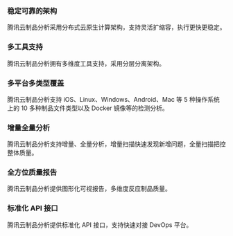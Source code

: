 ### 稳定可靠的架构

腾讯云制品分析采用分布式云原生计算架构，支持灵活扩缩容，执行更快更稳定。

### 多工具支持

腾讯云制品分析拥有多维度工具支持，采用分层分离架构。

### 多平台多类型覆盖

腾讯云制品分析支持 iOS、Linux、Windows、Android、Mac 等 5 种操作系统上的 10 多种制品文件类型以及 Docker 镜像等的检测分析。

### 增量全量分析

腾讯云制品分析支持增量、全量分析，增量扫描快速发现新增问题，全量扫描把控整体质量。

### 全方位质量报告

腾讯云制品分析提供图形化可视报告，多维度反应制品质量。

### 标准化 API 接口

腾讯云制品分析提供标准化 API 接口，支持快速对接 DevOps 平台。
